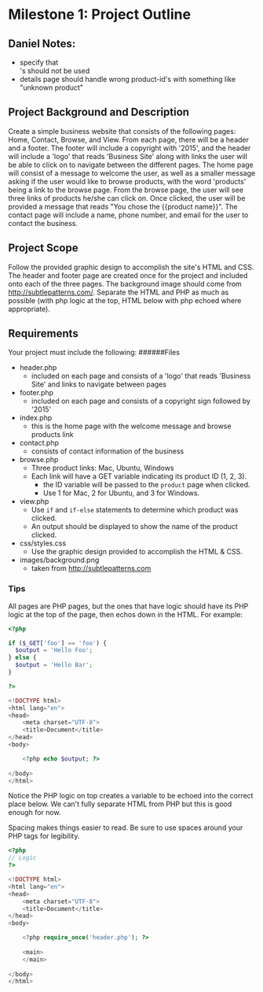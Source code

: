 # Milestone 1: Project Outline

## Daniel Notes:
- specify that <br>'s should not be used
- details page should handle wrong product-id's with something like "unknown product"

## Project Background and Description
Create a simple business website that consists of the following pages: Home, Contact, Browse, and View. From each page, there will be a header and a footer. The footer will include a copyright with '2015', and the header will include a 'logo' that reads 'Business Site' along with links the user will be able to click on to navigate between the different pages. The home page will consist of a message to welcome the user, as well as a smaller message asking if the user would like to browse products, with the word 'products' being a link to the browse page. From the browse page, the user will see three links of products he/she can click on. Once clicked, the user will be provided a message that reads "You chose the {{product name}}". The contact page will include a name, phone number, and email for the user to contact the business. 

## Project Scope
Follow the provided graphic design to accomplish the site's HTML and CSS. The header and footer page are created once for the project and included onto each of the three pages. The background image should come from http://subtlepatterns.com/. Separate the HTML and PHP as much as possible (with php logic at the top, HTML below with php echoed where appropriate).

## Requirements
Your project must include the following:
######Files
- header.php
  - included on each page and consists of a 'logo' that reads 'Business Site' and links to navigate between pages
- footer.php
  - included on each page and consists of a copyright sign followed by '2015'
- index.php
  - this is the home page with the welcome message and browse products link
- contact.php
  - consists of contact information of the business
- browse.php
  - Three product links: Mac, Ubuntu, Windows
  - Each link will have a GET variable indicating its product ID (1, 2, 3).
    - the ID variable will be passed to the `product` page when clicked. 
    - Use 1 for Mac, 2 for Ubuntu, and 3 for Windows.
- view.php
  - Use `if` and `if-else` statements to determine which product was clicked.
  - An output should be displayed to show the name of the product clicked.
- css/styles.css
  - Use the graphic design provided to accomplish the HTML & CSS.
- images/background.png
  - taken from http://subtlepatterns.com 

### Tips

All pages are PHP pages, but the ones that have logic should have its PHP logic at the top of the page, then echos down in the HTML. For example:

```php
<?php

if ($_GET['foo'] == 'foo') {
  $output = 'Hello Foo';
} else {
  $output = 'Hello Bar';
}

?>

<!DOCTYPE html>
<html lang="en">
<head>
	<meta charset="UTF-8">
	<title>Document</title>
</head>
<body>

	<?php echo $output; ?>
	
</body>
</html>
```

Notice the PHP logic on top creates a variable to be echoed into the correct place below. We can't fully separate HTML from PHP but this is good enough for now. 

Spacing makes things easier to read. Be sure to use spaces around your PHP tags for legibility.

```php
<?php
// Logic
?>

<!DOCTYPE html>
<html lang="en">
<head>
	<meta charset="UTF-8">
	<title>Document</title>
</head>
<body>

	<?php require_once('header.php'); ?>
	
	<main>
	</main>
	
</body>
</html>
```
